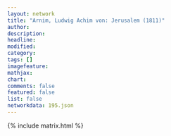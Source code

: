 ```yaml
---
layout: network
title: "Arnim, Ludwig Achim von: Jerusalem (1811)"
author:
description:
headline:
modified:
category:
tags: []
imagefeature: 
mathjax: 
chart: 
comments: false
featured: false
list: false
networkdata: 195.json
---
```

{% include matrix.html %}
